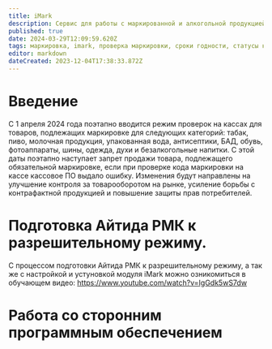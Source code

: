 ```yaml
---
title: iMark
description: Сервис для работы с маркированной и алкогольной продукцией
published: true
date: 2024-03-29T12:09:59.620Z
tags: маркировка, imark, проверка маркировки, сроки годности, статусы км
editor: markdown
dateCreated: 2023-12-04T17:38:33.872Z
---
```


# Введение
С 1 апреля 2024 года поэтапно вводится режим проверок на кассах для товаров, подлежащих маркировке для следующих категорий: табак, пиво, молочная продукция, упакованная вода, антисептики, БАД, обувь, фотоаппараты, шины, одежда, духи и безалкогольные напитки.
С этой даты поэтапно наступает запрет продажи товара, подлежащего обязательной маркировке, если при проверке кода маркировки на кассе кассовое ПО выдало ошибку. Изменения будут направлены на улучшение контроля за товарооборотом на рынке, усиление борьбы с контрафактной продукцией и повышение защиты прав потребителей.

# Подготовка Айтида РМК к разрешительному режиму.
С процессом подготовки Айтида РМК к разрешительному режиму, а так же с настройкой и устуновкой модуля iMark можно озникомиться в обучающем видео:
https://www.youtube.com/watch?v=IgGdk5wS7dw


# Работа со сторонним программным обеспечением

